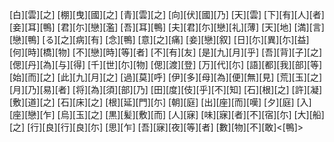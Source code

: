 [白][雲][之] [棚][曳][國][之] [青][雲][之] [向][伏][國][乃] [天][雲] [下][有][人][者] [妾][耳][鴨] [君][尓][戀][濫] [吾][耳][鴨] [夫][君][尓][戀][礼][薄] [天][地] [満][言] [戀][鴨] [る][之][病][有] [念][鴨] [意][之][痛] [妾][戀][叙] [日][尓][異][尓][益] [何][時][橋][物] [不][戀][時][等][者] [不][有][友] [是][九][月][乎] [吾][背][子][之] [偲][丹][為][与][得] [千][世][尓][物] [偲][渡][登] [万][代][尓] [語][都][我][部][等] [始][而][之] [此][九][月][之] [過][莫][呼] [伊][多][母][為][便][無][見] [荒][玉][之] [月][乃][易][者] [将][為][須][部][乃] [田][度][伎][乎][不][知] [石][根][之] [許][凝][敷][道][之] [石][床][之] [根][延][門][尓] [朝][庭] [出][座][而][嘆] [夕][庭] [入][座][戀][乍] [烏][玉][之] [黒][髪][敷][而] [人][寐] [味][寐][者][不][宿][尓] [大][船][之] [行][良][行][良][尓] [思][乍] [吾][寐][夜][等][者] [數][物][不][敢]<[鴨]>
